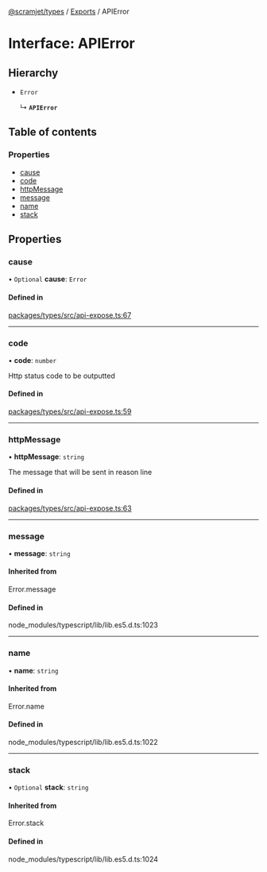 [@scramjet/types](../README.md) / [Exports](../modules.md) / APIError

# Interface: APIError

## Hierarchy

- `Error`

  ↳ **`APIError`**

## Table of contents

### Properties

- [cause](APIError.md#cause)
- [code](APIError.md#code)
- [httpMessage](APIError.md#httpmessage)
- [message](APIError.md#message)
- [name](APIError.md#name)
- [stack](APIError.md#stack)

## Properties

### cause

• `Optional` **cause**: `Error`

#### Defined in

[packages/types/src/api-expose.ts:67](https://github.com/scramjetorg/transform-hub/blob/HEAD/packages/types/src/api-expose.ts#L67)

___

### code

• **code**: `number`

Http status code to be outputted

#### Defined in

[packages/types/src/api-expose.ts:59](https://github.com/scramjetorg/transform-hub/blob/HEAD/packages/types/src/api-expose.ts#L59)

___

### httpMessage

• **httpMessage**: `string`

The message that will be sent in reason line

#### Defined in

[packages/types/src/api-expose.ts:63](https://github.com/scramjetorg/transform-hub/blob/HEAD/packages/types/src/api-expose.ts#L63)

___

### message

• **message**: `string`

#### Inherited from

Error.message

#### Defined in

node_modules/typescript/lib/lib.es5.d.ts:1023

___

### name

• **name**: `string`

#### Inherited from

Error.name

#### Defined in

node_modules/typescript/lib/lib.es5.d.ts:1022

___

### stack

• `Optional` **stack**: `string`

#### Inherited from

Error.stack

#### Defined in

node_modules/typescript/lib/lib.es5.d.ts:1024
